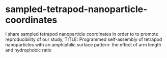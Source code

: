 # sampled-tetrapod-nanoparticle-coordinates
I share sampled tetrapod nanoparticle coordinates in order to  to promote reproducibility of our study, TITLE: Programmed self-assembly of tetrapod nanoparticles with an amphiphilic surface pattern: the effect of arm length and hydrophobic ratio
